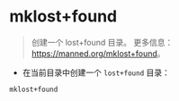 # mklost+found

> 创建一个 lost+found 目录。
> 更多信息：<https://manned.org/mklost+found>。

- 在当前目录中创建一个 `lost+found` 目录：

`mklost+found`